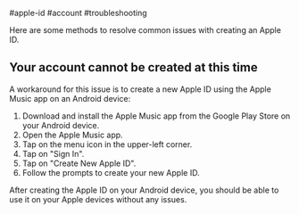#apple-id #account #troubleshooting

Here are some methods to resolve common issues with creating an Apple ID.
## Your account cannot be created at this time

A workaround for this issue is to create a new Apple ID using the Apple Music app on an Android device:

1. Download and install the Apple Music app from the Google Play Store on your Android device.
2. Open the Apple Music app.
3. Tap on the menu icon in the upper-left corner.
4. Tap on "Sign In".
5. Tap on "Create New Apple ID".
6. Follow the prompts to create your new Apple ID.

After creating the Apple ID on your Android device, you should be able to use it on your Apple devices without any issues.
